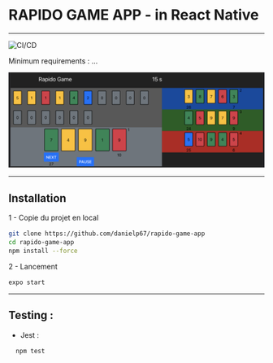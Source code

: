 # RAPIDO GAME APP - in React Native

---

![CI/CD](https://github.com/danielp67/rapido-game-app/actions/workflows/release.yaml/badge.svg?branch=develop)

Minimum requirements : ...


![preview](documentation/preview.png)

---
## Installation


1 - Copie du projet en local
```sh
git clone https://github.com/danielp67/rapido-game-app
cd rapido-game-app
npm install --force
```


2 - Lancement
```sh
expo start
```
---

## Testing :

- Jest :
```sh
  npm test
  ```

